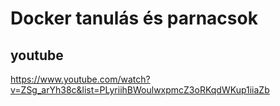 # Docker tanulás és parnacsok

## youtube
https://www.youtube.com/watch?v=ZSg_arYh38c&list=PLyriihBWoulwxpmcZ3oRKqdWKup1iiaZb
